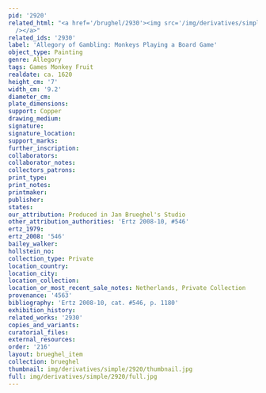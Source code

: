 ```yaml
---
pid: '2920'
related_html: "<a href='/brughel/2930'><img src='/img/derivatives/simple/2930/thumbnail.jpg'
  /></a>"
related_ids: '2930'
label: 'Allegory of Gambling: Monkeys Playing a Board Game'
object_type: Painting
genre: Allegory
tags: Games Monkey Fruit
realdate: ca. 1620
height_cm: '7'
width_cm: '9.2'
diameter_cm: 
plate_dimensions: 
support: Copper
drawing_medium: 
signature: 
signature_location: 
support_marks: 
further_inscription: 
collaborators: 
collaborator_notes: 
collectors_patrons: 
print_type: 
print_notes: 
printmaker: 
publisher: 
states: 
our_attribution: Produced in Jan Brueghel's Studio
other_attribution_authorities: 'Ertz 2008-10, #546'
ertz_1979: 
ertz_2008: '546'
bailey_walker: 
hollstein_no: 
collection_type: Private
location_country: 
location_city: 
location_collection: 
location_or_most_recent_sale_notes: Netherlands, Private Collection
provenance: '4563'
bibliography: 'Ertz 2008-10, cat. #546, p. 1180'
exhibition_history: 
related_works: '2930'
copies_and_variants: 
curatorial_files: 
external_resources: 
order: '216'
layout: brueghel_item
collection: brueghel
thumbnail: img/derivatives/simple/2920/thumbnail.jpg
full: img/derivatives/simple/2920/full.jpg
---
```

